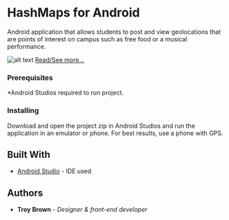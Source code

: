 # HashMaps for Android

Android application that allows students to post 
and view geolocations that are points of interest on campus such as free food or a musical
performance.

![alt text](http://troybrown.me/img/screenshots/ss_hm_v.jpg)
[Read/See more...](https://troybrown.me/project_HashMaps.html/)

### Prerequisites

*Android Studios required to run project.

### Installing

Download and open the project zip in Android Studios and run the application in an emulator or phone. For best results, use a phone with GPS.


## Built With

* [Android Studio](https://developer.android.com/studio/) - IDE used


## Authors

* **Troy Brown** - *Designer & front-end developer*

